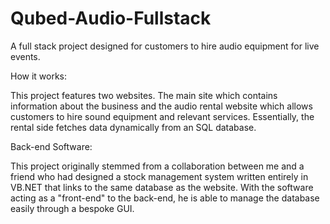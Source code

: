 # Qubed-Audio-Fullstack

A full stack project designed for customers to hire audio equipment for live events.

How it works:

This project features two websites. The main site which contains information about 
the business and the audio rental website which allows customers to hire sound equipment 
and relevant services. Essentially, the rental side fetches data dynamically from an SQL 
database.

Back-end Software:

This project originally stemmed from a collaboration between me and a friend who had 
designed a stock management system written entirely in VB.NET that links to the same 
database as the website. With the software acting as a "front-end" to the back-end, 
he is able to manage the database easily through a bespoke GUI.